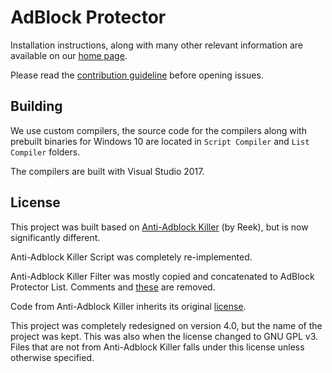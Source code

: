 # AdBlock Protector

Installation instructions, along with many other relevant information are available on our 
[home page](http://jspenguin2017.github.io/AdBlockProtector/). 

Please read the [contribution guideline](https://github.com/jspenguin2017/AdBlockProtector/blob/master/CONTRIBUTING.MD) 
before opening issues. 

## Building

We use custom compilers, the source code for the compilers along with prebuilt binaries for Windows 10 are 
located in `Script Compiler` and `List Compiler` folders. 

The compilers are built with Visual Studio 2017. 

## License

This project was built based on [Anti-Adblock Killer](https://github.com/reek/anti-adblock-killer) (by Reek), 
but is now significantly different. 

Anti-Adblock Killer Script was completely re-implemented. 

Anti-Adblock Killer Filter was mostly copied and concatenated to AdBlock Protector List. Comments and 
[these](../master/List%20Compiler/Remove.txt) are removed. 

Code from Anti-Adblock Killer inherits its original [license](https://github.com/reek/anti-adblock-killer/blob/master/LICENSE). 

This project was completely redesigned on version 4.0, but the name of the project was kept. This was also when the license 
changed to GNU GPL v3. Files that are not from Anti-Adblock Killer falls under this license unless otherwise specified. 
